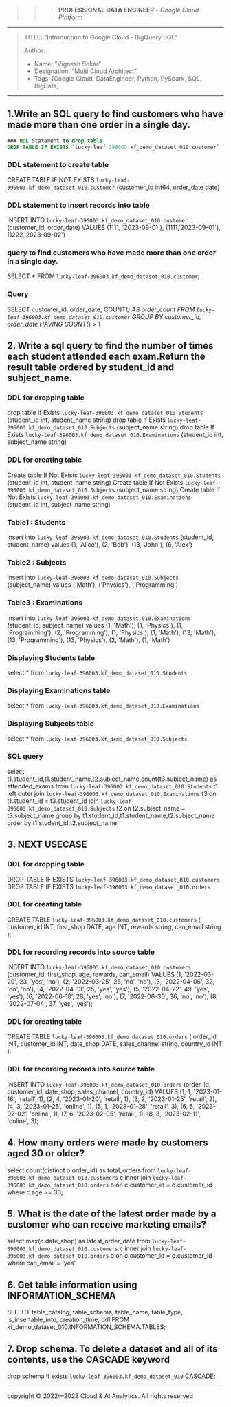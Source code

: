>>> **PROFESSIONAL DATA ENGINEER** - *Google Cloud Platform*
------------------------

> TITLE: "Introduction to Google Cloud - BigQuery SQL"
> 
> Author:
  >- Name: "Vignesh Sekar"
  >- Designation: "Multi Cloud Architect"
  >- Tags: [Google Cloud, DataEngineer, Python, PySpark, SQL, BigData]

--------------------------------------------------------------------------------------------------------------------

## 1.Write an SQL query to find customers who have made more than one order in a single day.

```sql
### DDL Statement to drop table
DROP TABLE IF EXISTS `lucky-leaf-396003.kf_demo_dataset_010.customer`
```
### DDL statement to create table
CREATE TABLE IF NOT EXISTS
  `lucky-leaf-396003.kf_demo_dataset_010.customer` (customer_id int64,
    order_date date)

### DDL statement to insert records into table
INSERT INTO
  `lucky-leaf-396003.kf_demo_dataset_010.customer` (customer_id,
    order_date)
VALUES
  (1111, '2023-09-01'),
  (1111,'2023-09-01'),
  (1222,'2023-09-02')

### query to find customers who have made more than one order in a single day.
SELECT
  *
FROM
  `lucky-leaf-396003.kf_demo_dataset_010.customer`;

### Query   
SELECT
  customer_id,
  order_date,
  COUNT(*) AS order_count
FROM
  `lucky-leaf-396003.kf_demo_dataset_010.customer`
GROUP BY
  customer_id,
  order_date
HAVING
  COUNT(*) > 1

## 2. Write a sql query to find the number of times each student attended each exam.Return the result table ordered by student_id and subject_name.

### DDL for dropping table
drop table If  Exists `lucky-leaf-396003.kf_demo_dataset_010.Students` (student_id int, student_name string)
drop table If  Exists `lucky-leaf-396003.kf_demo_dataset_010.Subjects` (subject_name string)
drop table If  Exists `lucky-leaf-396003.kf_demo_dataset_010.Examinations` (student_id int, subject_name string)

### DDL for creating table
Create table If Not Exists `lucky-leaf-396003.kf_demo_dataset_010.Students` (student_id int, student_name string)
Create table If Not Exists `lucky-leaf-396003.kf_demo_dataset_010.Subjects` (subject_name string)
Create table If Not Exists `lucky-leaf-396003.kf_demo_dataset_010.Examinations` (student_id int, subject_name string)

### Table1 : Students
insert into `lucky-leaf-396003.kf_demo_dataset_010.Students` (student_id, student_name) values (1, 'Alice'),
(2, 'Bob'),
(13, 'John'),
(6, 'Alex')

### Table2 : Subjects
insert into `lucky-leaf-396003.kf_demo_dataset_010.Subjects` (subject_name) values ('Math'),
('Physics'),
('Programming')

### Table3 : Examinations
insert into `lucky-leaf-396003.kf_demo_dataset_010.Examinations` (student_id, subject_name) values (1, 'Math'),
(1, 'Physics'),
(1, 'Programming'),
(2, 'Programming'),
(1, 'Physics'),
(1, 'Math'),
(13, 'Math'),
(13, 'Programming'),
(13, 'Physics'),
(2, 'Math'),
(1, 'Math')

### Displaying Students table
select * from `lucky-leaf-396003.kf_demo_dataset_010.Students`

### Displaying Examinations table
select * from `lucky-leaf-396003.kf_demo_dataset_010.Examinations`

### Displaying Subjects table
select * from  `lucky-leaf-396003.kf_demo_dataset_010.Subjects`

### SQL query
select t1.student_id,t1.student_name,t2.subject_name,count(t3.subject_name) as attended_exams
from `lucky-leaf-396003.kf_demo_dataset_010.Students` t1
left outer join `lucky-leaf-396003.kf_demo_dataset_010.Examinations` t3
on t1.student_id = t3.student_id 
join `lucky-leaf-396003.kf_demo_dataset_010.Subjects` t2
on t2.subject_name = t3.subject_name
group by t1.student_id,t1.student_name,t2.subject_name
order by t1.student_id,t2.subject_name

## 3. NEXT USECASE #############
### DDL for dropping table
DROP TABLE IF EXISTS `lucky-leaf-396003.kf_demo_dataset_010.customers`
DROP TABLE IF EXISTS `lucky-leaf-396003.kf_demo_dataset_010.orders`

### DDL for creating table
CREATE TABLE `lucky-leaf-396003.kf_demo_dataset_010.customers` (
customer_id INT,
first_shop DATE,
age INT,
rewards string,
can_email string
);

### DDL for recording records into source table
INSERT INTO `lucky-leaf-396003.kf_demo_dataset_010.customers` (customer_id, first_shop, age, rewards, can_email)
VALUES (1, '2022-03-20', 23, 'yes', 'no'),
(2, '2022-03-25', 26, 'no', 'no'),
(3, '2022-04-06', 32, 'no', 'no'),
(4, '2022-04-13', 25, 'yes', 'yes'),
(5, '2022-04-22', 49, 'yes', 'yes'),
(6, '2022-06-18', 28, 'yes', 'no'),
(7, '2022-06-30', 36, 'no', 'no'),
(8, '2022-07-04', 37, 'yes', 'yes');

### DDL for creating table
CREATE TABLE `lucky-leaf-396003.kf_demo_dataset_010.orders` (
order_id INT,
customer_id INT,
date_shop DATE,
sales_channel string,
country_id INT
);

### DDL for recording records into source table
INSERT INTO `lucky-leaf-396003.kf_demo_dataset_010.orders` (order_id, customer_id, date_shop, sales_channel, country_id)
VALUES (1, 1, '2023-01-16', 'retail', 1),
(2, 4, '2023-01-20', 'retail', 1),
(3, 2, '2023-01-25', 'retail', 2),
(4, 3, '2023-01-25', 'online', 1),
(5, 1, '2023-01-28', 'retail', 3),
(6, 5, '2023-02-02', 'online', 1),
(7, 6, '2023-02-05', 'retail', 1),
(8, 3, '2023-02-11', 'online', 3);

## 4. How many orders were made by customers aged 30 or older?
select count(distinct o.order_id) as total_orders
from `lucky-leaf-396003.kf_demo_dataset_010.customers` c
inner join `lucky-leaf-396003.kf_demo_dataset_010.orders` o on c.customer_id = o.customer_id
where c.age >= 30;

## 5. What is the date of the latest order made by a customer who can receive marketing emails?
select max(o.date_shop) as latest_order_date
from `lucky-leaf-396003.kf_demo_dataset_010.customers` c
inner join `lucky-leaf-396003.kf_demo_dataset_010.orders` o on c.customer_id = o.customer_id
where can_email = 'yes'

## 6. Get table information using INFORMATION_SCHEMA
SELECT
  table_catalog,
  table_schema,
  table_name,
  table_type,
  is_insertable_into,
  creation_time,
  ddl
FROM
  kf_demo_dataset_010.INFORMATION_SCHEMA.TABLES;

## 7. Drop schema. To delete a dataset and all of its contents, use the CASCADE keyword
drop schema if exists  `lucky-leaf-396003.kf_demo_dataset_010` CASCADE;


-----------------------------------------------------------------------------------------------------------------------


  <div class="footer">
              copyright © 2022—2023 Cloud & AI Analytics. 
                                      All rights reserved
          </div>
